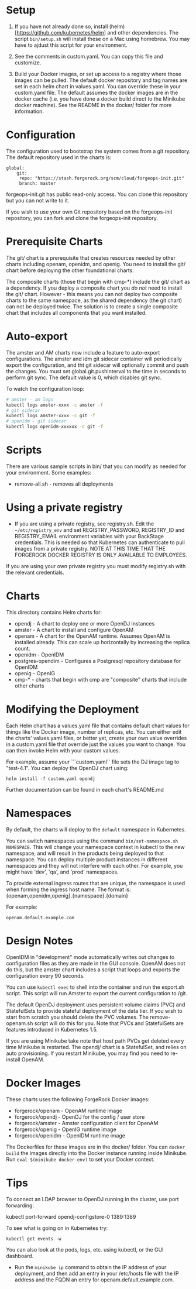 # Setup 

1) If you have not already done so, install (helm)[https://github.com/kubernetes/helm] and other dependencies. The script `bin/setup.sh` will install these on a Mac using homebrew. You may have to ajdust this script for your environment.

2) See the comments in custom.yaml. You can copy this file and customize.

3) Build your Docker images, or set up access to a registry where those images can be pulled. 
The default docker repository and tag names are set in each helm chart in values.yaml. You can 
override these in your custom.yaml file.  The default assumes the docker images are in the docker cache 
(i.e. you have done a docker build direct to the Minikube docker machine). See the
 README in the docker/ folder for more information.


# Configuration

The configuration used to bootstrap the system comes from a git repository. 
The default repository used in the charts is:

```
global:
    git:
     repo: "https://stash.forgerock.org/scm/cloud/forgeops-init.git"
     branch: master
```

forgeops-init.git has public read-only access.  You can clone this repository but you can not write to it. 

If you wish to use your own Git repository based on the forgeops-init repository, 
you can fork and clone the forgeops-init repository.

# Prerequisite Charts

The git/ chart is a prerequisite that creates resources needed by other charts including openam, openidm,
and openig. You need to install the git/ chart before deploying the other foundational charts.

The composite charts (those that begin with cmp-*) include the git/ chart as a dependency. If you
deploy a composite chart you *do not* need to install the git/ chart. However - this means 
you can not deploy two composite charts to the same namespace, as the shared dependency (the git chart) can
not be deployed twice. The solution is to create a single composite chart that includes all components
that you want installed.


# Auto-export

The amster and AM charts now include a feature to auto-export configurations. The amster and idm git sidecar 
container will periodically export the configuration, and tht git sidecar will optionally commit and push 
the changes. You must set global.git.pushInterval to the time in seconds to perform git sync. The default
value is 0, which disables git sync.


To watch the configuration loop:

```bash
# amster - am logs
kubectl logs amster-xxxx -c amster -f 
# git sidecar
kubectl logs amster-xxxx -c git -f 
# openidm - git sidecar
kubectl logs openidm-xxxxxx -c git -f 
```

# Scripts

There are various sample scripts in bin/ that you can modify as needed for your environment.  Some examples:

* remove-all.sh  - removes all deployments

# Using a private registry

* If you are using a private registry, see registry.sh. Edit the `~/etc/registry_env` and set
REGISTRY_PASSWORD, REGISTRY_ID and REGISTRY_EMAIL  environment variables with your BackStage credentials.
This is needed so that Kubernetes can authenticate to pull images from a private registry. 
NOTE AT THIS TIME THAT THE FORGEROCK DOCKER REGISTRY IS ONLY AVAILABLE TO EMPLOYEES.

If you are using your own private registry you must modify registry.sh with the relevant credentials.

# Charts

This directory contains Helm charts for:

* opendj  - A chart to deploy one or more OpenDJ instances
* amster  - A chart to install and configure OpenAM 
* openam - A chart for the OpenAM runtime. Assumes OpenAM is
installed already. This can scale up horizontally by increasing the replica count.
* openidm - OpenIDM
* postgres-opendim - Configures a Postgresql repository database for OpenIDM
* openig -  OpenIG
* cmp-*  - charts that begin with cmp are "composite" charts that include other charts



# Modifying the Deployment

Each Helm chart has a values.yaml file that contains default
chart values for things like the Docker image, number of replicas, etc.
 You can either edit the charts' values.yaml files, or better yet, create
your own value overrides in a custom.yaml file that override just the values you want to
change. You can then invoke Helm with your custom values. 

For example,
assume your ```custom.yaml`` file sets the DJ image tag to "test-4.1".
You can deploy the OpenDJ chart using:

```helm install -f custom.yaml opendj```

Further documentation can be found in each chart's README.md

# Namespaces 

By default, the charts will deploy to the `default` namespace in Kubernetes. 

You can switch namespaces using the command `bin/set-namespace.sh  NAMESPACE`.  This will 
change your namespace context in kubectl to the new namespace, and will result in the products being 
deployed to that namespace. You can deploy multiple product instances in different namespaces and they will not 
interfere with each other. For example, you might have 'dev', 'qa', and 'prod' namespaces. 

To provide external ingress routes that are unique, the namespace is used when forming the 
ingress host name. The format is:
 {openam,openidm,openig}.{namespace}.{domain} 

 For example:

 `openam.default.example.com`


# Design Notes

OpenIDM in "development" mode automatically writes out changes to configuration files as they are made in the GUI 
console. OpenAM does not do this, but the amster chart includes a script that loops and exports
the configuration every 90 seconds. 

You can use `kubectl exec` to 
shell into the container and run the export.sh script. This script will run Amster to export the 
current configuration to /git.  


The default OpenDJ deployment uses persistent volume claims (PVC) and
StatefulSets to provide stateful deployment of the data tier. If you
wish to start from scratch you should delete the PVC volumes.
The remove-openam.sh script will do this for you. Note that
PVCs and StatefulSets are features introduced in Kubernetes 1.5. 

If you are using Minikube take note that host path PVCs get deleted
every time Minikube is restarted.  The opendj/ chart is a StatefulSet,
and relies on auto provisioning.  If you restart Minikube, you may find you
need to re-install OpenAM.

# Docker Images

These charts uses the following ForgeRock Docker images:

* forgerock/openam  - OpenAM runtime image
* forgerock/opendj  - OpenDJ for the config / user store
* forgerock/amster -    Amster configuration client for OpenAM
* forgerock/openig  - OpenIG runtime image
* forgerock/openidm  - OpenIDM runtime image

The Dockerfiles for these images are in the docker/ folder. You can `docker build` the images directly into the Docker instance running
inside Minikube.  Run `eval $(minikube docker-env)` to set your Docker context.

# Tips

To connect an LDAP browser to OpenDJ running in the cluster, use
port forwarding:

kubectl port-forward opendj-configstore-0 1389:1389


To see what is going on in Kubernetes try:

`kubectl get events -w`

You can also look at the pods, logs, etc. using kubectl, or the GUI dashboard.

* Run the `minikube ip` command to obtain the IP address of your deployment, and then add an entry in your /etc/hosts file with the IP address and the FQDN an entry for openam.default.example.com.

